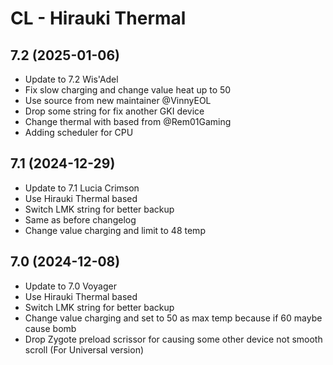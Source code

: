 # CL - Hirauki Thermal

## 7.2 (2025-01-06)
- Update to 7.2 Wis'Adel
- Fix slow charging and change value heat up to 50
- Use source from new maintainer @VinnyEOL
- Drop some string for fix another GKI device
- Change thermal with based from @Rem01Gaming
- Adding scheduler for CPU

## 7.1 (2024-12-29)
- Update to 7.1 Lucia Crimson
- Use Hirauki Thermal based
- Switch LMK string for better backup
- Same as before changelog
- Change value charging and limit to 48 temp

## 7.0 (2024-12-08)
- Update to 7.0 Voyager
- Use Hirauki Thermal based
- Switch LMK string for better backup
- Change value charging and set to 50 as max temp because if 60 maybe cause bomb
- Drop Zygote preload scrissor for causing some other device not smooth scroll (For Universal version)
